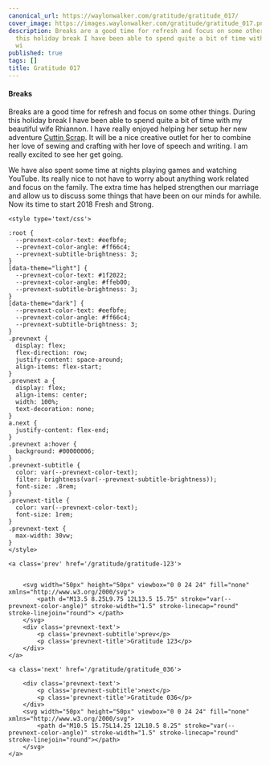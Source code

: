 ```yaml
---
canonical_url: https://waylonwalker.com/gratitude/gratitude_017/
cover_image: https://images.waylonwalker.com/gratitude/gratitude_017.png
description: Breaks are a good time for refresh and focus on some other things.  During
  this holiday break I have been able to spend quite a bit of time with my beautiful
  wi
published: true
tags: []
title: Gratitude 017
---
```


#### Breaks

Breaks are a good time for refresh and focus on some other things.  During this holiday break I have been able to spend quite a bit of time with my beautiful wife Rhiannon.  I have really enjoyed helping her setup her new adventure [Cuttin Scrap](www.cuttinscrap.com).  It will be a nice creative outlet for her to combine her love of sewing and crafting with her love of speech and writing.  I am really excited to see her get going.


We have also spent some time at nights playing games and watching YouTube.  Its really nice to not have to worry about anything work related and focus on the family.  The extra time has helped strengthen our marriage and allow us to discuss some things that have been on our minds for awhile.  Now its time to start 2018 Fresh and Strong.
<div class='prevnext'>

    <style type='text/css'>

    :root {
      --prevnext-color-text: #eefbfe;
      --prevnext-color-angle: #ff66c4;
      --prevnext-subtitle-brightness: 3;
    }
    [data-theme="light"] {
      --prevnext-color-text: #1f2022;
      --prevnext-color-angle: #ffeb00;
      --prevnext-subtitle-brightness: 3;
    }
    [data-theme="dark"] {
      --prevnext-color-text: #eefbfe;
      --prevnext-color-angle: #ff66c4;
      --prevnext-subtitle-brightness: 3;
    }
    .prevnext {
      display: flex;
      flex-direction: row;
      justify-content: space-around;
      align-items: flex-start;
    }
    .prevnext a {
      display: flex;
      align-items: center;
      width: 100%;
      text-decoration: none;
    }
    a.next {
      justify-content: flex-end;
    }
    .prevnext a:hover {
      background: #00000006;
    }
    .prevnext-subtitle {
      color: var(--prevnext-color-text);
      filter: brightness(var(--prevnext-subtitle-brightness));
      font-size: .8rem;
    }
    .prevnext-title {
      color: var(--prevnext-color-text);
      font-size: 1rem;
    }
    .prevnext-text {
      max-width: 30vw;
    }
    </style>
    
    <a class='prev' href='/gratitude/gratitude-123'>
    

        <svg width="50px" height="50px" viewbox="0 0 24 24" fill="none" xmlns="http://www.w3.org/2000/svg">
            <path d="M13.5 8.25L9.75 12L13.5 15.75" stroke="var(--prevnext-color-angle)" stroke-width="1.5" stroke-linecap="round" stroke-linejoin="round"> </path>
        </svg>
        <div class='prevnext-text'>
            <p class='prevnext-subtitle'>prev</p>
            <p class='prevnext-title'>Gratitude 123</p>
        </div>
    </a>
    
    <a class='next' href='/gratitude/gratitude_036'>
    
        <div class='prevnext-text'>
            <p class='prevnext-subtitle'>next</p>
            <p class='prevnext-title'>Gratitude 036</p>
        </div>
        <svg width="50px" height="50px" viewbox="0 0 24 24" fill="none" xmlns="http://www.w3.org/2000/svg">
            <path d="M10.5 15.75L14.25 12L10.5 8.25" stroke="var(--prevnext-color-angle)" stroke-width="1.5" stroke-linecap="round" stroke-linejoin="round"></path>
        </svg>
    </a>
  </div>
